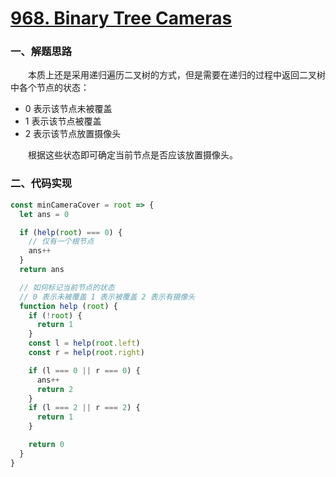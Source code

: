 # [968. Binary Tree Cameras](https://leetcode.com/problems/binary-tree-cameras/)

### 一、解题思路

  &emsp;&emsp;本质上还是采用递归遍历二叉树的方式，但是需要在递归的过程中返回二叉树中各个节点的状态：

  - 0 表示该节点未被覆盖
  - 1 表示该节点被覆盖
  - 2 表示该节点放置摄像头

  &emsp;&emsp;根据这些状态即可确定当前节点是否应该放置摄像头。

### 二、代码实现

```JavaScript
const minCameraCover = root => {
  let ans = 0

  if (help(root) === 0) {
    // 仅有一个根节点
    ans++
  }
  return ans

  // 如何标记当前节点的状态
  // 0 表示未被覆盖 1 表示被覆盖 2 表示有摄像头
  function help (root) {
    if (!root) {
      return 1
    }
    const l = help(root.left)
    const r = help(root.right)

    if (l === 0 || r === 0) {
      ans++
      return 2
    }
    if (l === 2 || r === 2) {
      return 1
    }

    return 0
  }
}
```